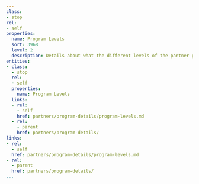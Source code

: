 ```yaml
---
class:
- stop
rel:
- self
properties:
  name: Program Levels
  sort: 3968
  level: 2
  description: Details about what the different levels of the partner program are.
entities:
- class:
  - stop
  rel:
  - self
  properties:
    name: Program Levels
  links:
  - rel:
    - self
    href: partners/program-details/program-levels.md
  - rel:
    - parent
    href: partners/program-details/
links:
- rel:
  - self
  href: partners/program-details/program-levels.md
- rel:
  - parent
  href: partners/program-details/
...
```

